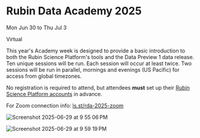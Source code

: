 # Rubin Data Academy 2025

Mon Jun 30 to Thu Jul 3

Virtual

This year's Academy week is designed to provide a basic introduction to both the Rubin Science Platform's tools and the Data Preview 1 data release. Ten unique sessions will be run. Each session will occur at least twice. Two sessions will be run in parallel, mornings and evenings (US Pacific) for access from global timezones.

No registration is required to attend, but attendees **must** set up their [Rubin Science Platform accounts](https://rsp.lsst.io/guides/getting-started/get-an-account.html) in advance.

For Zoom connection info: [ls.st/rda-2025-zoom](https://ls.st/rda-2025-zoom)

![Screenshot 2025-06-29 at 9 55 06 PM](https://github.com/user-attachments/assets/5b3b6bdf-8989-43dd-b77a-605ccaac8914)

![Screenshot 2025-06-29 at 9 59 19 PM](https://github.com/user-attachments/assets/f9fdcdf1-730e-419b-b7ce-575a4a062290)

